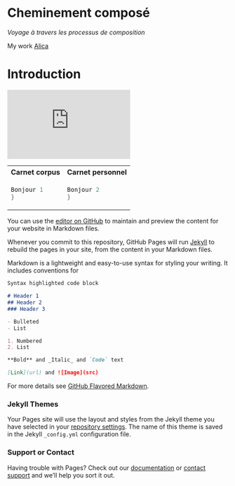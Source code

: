 # Cheminement composé
_Voyage à travers les processus de composition_

My work
[Alica](https://soundcloud.com/ali_ca)



# Introduction

<iframe width="280" height="157.5" src="https://www.youtube.com/embed/ox0LF4iOBO4" frameborder="0" allow="accelerometer; autoplay; clipboard-write; encrypted-media; gyroscope; picture-in-picture" allowfullscreen></iframe>


<table>
<tr>
<th> Carnet corpus </th>
<th> Carnet personnel </th>
</tr>
<tr>
<td>

```c++
Bonjour 1
}
```

</td>
<td>

```c++
Bonjour 2
}
```

</td>
</tr>
</table>







You can use the [editor on GitHub](https://github.com/AClair/cheminement_compose/edit/gh-pages/index.md) to maintain and preview the content for your website in Markdown files.

Whenever you commit to this repository, GitHub Pages will run [Jekyll](https://jekyllrb.com/) to rebuild the pages in your site, from the content in your Markdown files.

Markdown is a lightweight and easy-to-use syntax for styling your writing. It includes conventions for

```markdown
Syntax highlighted code block

# Header 1
## Header 2
### Header 3

- Bulleted
- List

1. Numbered
2. List

**Bold** and _Italic_ and `Code` text

[Link](url) and ![Image](src)
```

For more details see [GitHub Flavored Markdown](https://guides.github.com/features/mastering-markdown/).

### Jekyll Themes

Your Pages site will use the layout and styles from the Jekyll theme you have selected in your [repository settings](https://github.com/AClair/cheminement_compose/settings). The name of this theme is saved in the Jekyll `_config.yml` configuration file.

### Support or Contact

Having trouble with Pages? Check out our [documentation](https://docs.github.com/categories/github-pages-basics/) or [contact support](https://support.github.com/contact) and we’ll help you sort it out.

